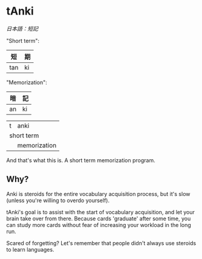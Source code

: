 # tAnki
_日本語：短記_

"Short term":

| 短 | 期 |
| --- | --- |
| tan | ki |

"Memorization":

| 暗 | 記 |
| --- | --- |
| an | ki |

<table>
    <tr> <td> t </td> <td> anki </td> </tr>
    <tr> <td colspan="2"> short term </td> </tr>
    <tr> <td></td> <td> memorization </td>
</table>

And that's what this is. A short term memorization program.

## Why?

Anki is steroids for the entire vocabulary acquisition process, but it's slow (unless you're willing to overdo yourself).

tAnki's goal is to assist with the start of vocabulary acquisition, and let your brain take over from there. Because cards 'graduate' after some time, you can study more cards without fear of increasing your workload in the long run.

Scared of forgetting? Let's remember that people didn't always use steroids to learn languages.
